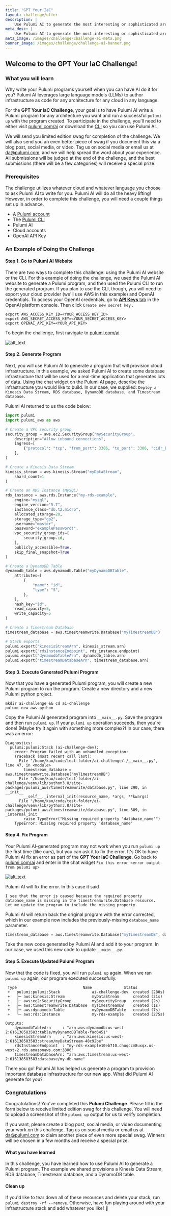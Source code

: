 ```yaml
---
title: "GPT Your IaC"
layout: challenge/offer
description: |
    Use Pulumi AI to generate the most interesting or sophisticated architecture possible
meta_desc: |
    Use Pulumi AI to generate the most interesting or sophisticated architecture possible
meta_image: /images/challenge/challenge-ai-meta.png
banner_image: /images/challenge/challenge-ai-banner.png
---
```


## Welcome to the GPT Your IaC Challenge!

### What you will learn

Why write your Pulumi programs yourself when you can have AI do it for you? Pulumi AI leverages large language models (LLMs) to author infrastructure as code for any architecture for any cloud in any language.

For the **GPT Your IaC Challenge**, your goal is to have Pulumi AI write a Pulumi program for any architecture you want and run a successful `pulumi up` with the program created. To participate in the challenge, you'll need to either visit [pulumi.com/ai](/ai) or download the [CLI](https://github.com/pulumi/pulumi-ai) so you can use Pulumi AI.

We will send you limited edition swag for completion of the challenge. We will also send you an even better piece of swag if you document this via a blog post, social media, or video. Tag us on social media or email us at [da@pulumi.com](mailto:da@pulumi.com), and we will help spread the word about your experience. All submissions will be judged at the end of the challenge, and the best submissions (there will be a few categories) will receive a special prize.

### Prerequisites

The challenge utilizes whatever cloud and whatever language you choose to ask Pulumi AI to write for you. Pulumi AI will do all the heavy lifting! However, in order to complete this challenge, you will need a couple things set up in advance.

- A [Pulumi account](https://app.pulumi.com/signup)
- The [Pulumi CLI](/docs/install/)
- Pulumi AI
- Cloud accounts
- OpenAI API Key

### An Example of Doing the Challenge

#### Step 1. Go to Pulumi AI Website

There are two ways to complete this challenge: using the Pulumi AI website or the CLI. For this example of doing the challenge, we used the Pulumi AI website to generate a Pulumi program, and then used the Pulumi CLI to run the generated program. If you plan to use the CLI, though, you will need to export your cloud provider (we'll use AWS in this example) and OpenAI credentials. To access your OpenAI credentials, go to [__API Keys__ tab](https://platform.openai.com/account/api-keys) in the OpenAI platform console. Then click `Create new secret key` .

```shell
export AWS_ACCESS_KEY_ID=<YOUR_ACCESS_KEY_ID>
export AWS_SECRET_ACCESS_KEY=<YOUR_SECRET_ACCESS_KEY>
export OPENAI_API_KEY=<YOUR_API_KEY>
```

To begin the challenge, first navigate to [pulumi.com/ai](/ai).

![alt_text](/images/challenge/AIStep1.png "navigate to Pulumi AI website")

#### Step 2. Generate Program

Next, you will use Pulumi AI to generate a program that will provision cloud infrastructure. In this example, we asked Pulumi AI to create some database infrastructure that will be used for a real-time application that generates lots of data. Using the chat widget on the Pulumi AI page, describe the infrastructure you would like to build. In our case, we supplied: `Deploy a Kinesis Data Stream, RDS database, DynamoDB database, and Timestream database.`

Pulumi AI returned to us the code below:  

```python
import pulumi
import pulumi_aws as aws

# Create a VPC security group
security_group = aws.ec2.SecurityGroup("mySecurityGroup",
    description="Allow inbound connections",
    ingress=[
        {"protocol": "tcp", "from_port": 3306, "to_port": 3306, "cidr_blocks": ["0.0.0.0/0"]},
    ],
)

# Create a Kinesis Data Stream
kinesis_stream = aws.kinesis.Stream("myDataStream",
    shard_count=1
)

# Create an RDS Instance (MySQL)
rds_instance = aws.rds.Instance("my-rds-example",
    engine="mysql",
    engine_version="5.7",
    instance_class="db.t2.micro",
    allocated_storage=20,
    storage_type="gp2",
    username="master",
    password="examplePassword!",
    vpc_security_group_ids=[
        security_group.id,
    ],
    publicly_accessible=True,
    skip_final_snapshot=True
)

# Create a DynamoDB Table
dynamodb_table = aws.dynamodb.Table("myDynamoDBTable",
    attributes=[
        {
            "name": "id",
            "type": "S",
        },
    ],
    hash_key="id",
    read_capacity=5,
    write_capacity=5
)

# Create a Timestream Database
timestream_database = aws.timestreamwrite.Database("myTimestreamDB")

# Stack exports
pulumi.export("kinesisStreamArn", kinesis_stream.arn)
pulumi.export("rdsInstanceEndpoint", rds_instance.endpoint)
pulumi.export("dynamodbTableArn", dynamodb_table.arn)
pulumi.export("timestreamDatabaseArn", timestream_database.arn)
```

#### Step 3. Execute Generated Pulumi Program

Now that you have a generated Pulumi program, you will create a new Pulumi program to run the program. Create a new directory and a new Pulumi python project.

```shell
mkdir ai-challenge && cd ai-challenge
pulumi new aws-python
```

Copy the Pulumi AI generated program into `__main__.py`. Save the program and then run `pulumi up`. If your `pulumi up` operation succeeds, then you're done! (Maybe try it again with something more complex?) In our case, there was an error:

```shell
Diagnostics:
  pulumi:pulumi:Stack (ai-challenge-dev):
    error: Program failed with an unhandled exception:
    Traceback (most recent call last):
      File "/home/kao/code/test-folder/ai-challenge/./__main__.py", line 47, in <module>
        timestream_database = aws.timestreamwrite.Database("myTimestreamDB")
      File "/home/kao/code/test-folder/ai-challenge/venv/lib/python3.8/site-packages/pulumi_aws/timestreamwrite/database.py", line 290, in __init__
        __self__._internal_init(resource_name, *args, **kwargs)
      File "/home/kao/code/test-folder/ai-challenge/venv/lib/python3.8/site-packages/pulumi_aws/timestreamwrite/database.py", line 309, in _internal_init
        raise TypeError("Missing required property 'database_name'")
    TypeError: Missing required property 'database_name'
```

#### Step 4. Fix Program

Your Pulumi AI-generated program may not work when you run `pulumi up` the first time (like ours), but you can ask it to fix the error. It's OK to have Pulumi AI fix an error as part of the **GPT Your IaC Challenge**. Go back to [pulumi.com/ai](/ai) and enter in the chat widget `Fix this error <error output from pulumi up>`

![alt_text](/images/challenge/AIStep4.png "navigate to Pulumi AI website")

Pulumi AI will fix the error. In this case it said

```
I see that the error is caused because the required property
database_name is missing in the timestreamwrite.Database resource.
Let me update the program to include the missing property.
```

Pulumi AI will return back the original program with the error corrected, which in our example now includes the previously-missing `database_name` parameter.

```python
timestream_database = aws.timestreamwrite.Database("myTimestreamDB", database_name="my-db-name")
```

Take the new code generated by Pulumi AI and add it to your program. In our case, we used this new code to update `__main__.py`.

#### Step 5. Execute Updated Pulumi Program

Now that the code is fixed, you will run `pulumi up` again. When we ran `pulumi up` again, our program executed successfully.

```shell
 Type                             Name              Status
 +   pulumi:pulumi:Stack              ai-challenge-dev  created (280s)
 +   ├─ aws:kinesis:Stream            myDataStream      created (21s)
 +   ├─ aws:ec2:SecurityGroup         mySecurityGroup   created (2s)
 +   ├─ aws:timestreamwrite:Database  myTimestreamDB    created (1s)
 +   ├─ aws:dynamodb:Table            myDynamoDBTable   created (7s)
 +   └─ aws:rds:Instance              my-rds-example    created (275s)

Outputs:
    dynamodbTableArn     : "arn:aws:dynamodb:us-west-2:616138583583:table/myDynamoDBTable-fad6451"
    kinesisStreamArn     : "arn:aws:kinesis:us-west-2:616138583583:stream/myDataStream-48c92be"
    rdsInstanceEndpoint  : "my-rds-example10eb710.chuqccm8uxqx.us-west-2.rds.amazonaws.com:3306"
    timestreamDatabaseArn: "arn:aws:timestream:us-west-2:616138583583:database/my-db-name"
```

There you go! Pulumi AI has helped us generate a program to provision important database infrastructure for our new app. What did Pulumi AI generate for you?

### Congratulations

Congratulations! You've completed this **Pulumi Challenge**. Please fill in the form below to receive limited edition swag for this challenge. You will need to upload a screenshot of the `pulumi up` output for us to verify completion.

If you want, please create a blog post, social media, or video documenting your work on this challenge. Tag us on social media or email us at [da@pulumi.com](mailto:da@pulumi.com) to claim another piece of even more special swag. Winners will be chosen in a few months and receive a special prize.

#### What you have learned

In this challenge, you have learned how to use Pulumi AI to generate a Pulumi program. The example we shared provisions a Kinesis Data Stream, RDS database, Timestream database, and a DynamoDB table.

#### Clean up

If you'd like to tear down all of these resources and delete your stack, run `pulumi destroy -rf --remove`. Otherwise, have fun playing around with your infrastructure stack and add whatever you like! 🙂
